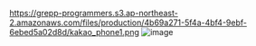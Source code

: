 https://grepp-programmers.s3.ap-northeast-2.amazonaws.com/files/production/4b69a271-5f4a-4bf4-9ebf-6ebed5a02d8d/kakao_phone1.png
![image](https://user-images.githubusercontent.com/64565005/171323045-3f1dfdbb-c34a-4146-8db8-d4e4d5c135cf.png)
